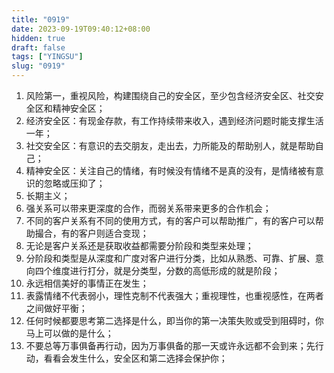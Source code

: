 ```yaml
---
title: "0919"
date: 2023-09-19T09:40:12+08:00
hidden: true
draft: false
tags: ["YINGSU"]
slug: "0919"
---
```


1. 风险第一，重视风险，构建围绕自己的安全区，至少包含经济安全区、社交安全区和精神安全区；
2. 经济安全区：有现金存款，有工作持续带来收入，遇到经济问题时能支撑生活一年；
3. 社交安全区：有意识的去交朋友，走出去，力所能及的帮助别人，就是帮助自己；
4. 精神安全区：关注自己的情绪，有时候没有情绪不是真的没有，是情绪被有意识的忽略或压抑了；
5. 长期主义；
6. 强关系可以带来更深度的合作，而弱关系带来更多的合作机会；
7. 不同的客户关系有不同的使用方式，有的客户可以帮助推广，有的客户可以帮助撮合，有的客户则适合变现；
8. 无论是客户关系还是获取收益都需要分阶段和类型来处理；
9. 分阶段和类型是从深度和广度对客户进行分类，比如从熟悉、可靠、扩展、意向四个维度进行打分，就是分类型，分数的高低形成的就是阶段；
10. 永远相信美好的事情正在发生；
11. 表露情绪不代表弱小，理性克制不代表强大；重视理性，也重视感性，在两者之间做好平衡；
12. 任何时候都要思考第二选择是什么，即当你的第一决策失败或受到阻碍时，你马上可以做的是什么；
13. 不要总等万事俱备再行动，因为万事俱备的那一天或许永远都不会到来；先行动，看看会发生什么，安全区和第二选择会保护你；
